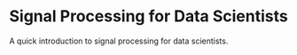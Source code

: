 # Signal Processing for Data Scientists

A quick introduction to signal processing for data scientists.
